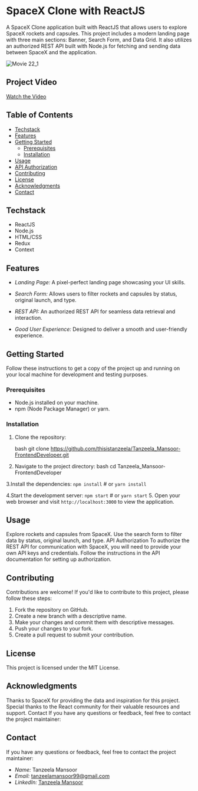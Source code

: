 # SpaceX Clone with ReactJS

A SpaceX Clone application built with ReactJS that allows users to explore SpaceX rockets and capsules. This project includes a modern landing page with three main sections: Banner, Search Form, and Data Grid. It also utilizes an authorized REST API built with Node.js for fetching and sending data between SpaceX and the application.

![Movie 22_1](https://github.com/thisistanzeela/Tanzeela_Mansoor-FrontendDeveloper/assets/86124816/dd552192-3aa8-41a1-8bc5-b2c7e7033ac4)

## Project Video
[Watch the Video](https://drive.google.com/file/d/1P4Ef0B1TTuoJQfXsry5OpKcJ_emSiOt_/view)

## Table of Contents
- [Techstack](#techstack)
- [Features](#features)
- [Getting Started](#getting-started)
  - [Prerequisites](#prerequisites)
  - [Installation](#installation)
- [Usage](#usage)
- [API Authorization](#api-authorization)
- [Contributing](#contributing)
- [License](#license)
- [Acknowledgments](#acknowledgments)
- [Contact](#contact)

## Techstack

- ReactJS
- Node.js
- HTML/CSS
- Redux
- Context

## Features

- *Landing Page:* A pixel-perfect landing page showcasing your UI skills.

- *Search Form:* Allows users to filter rockets and capsules by status, original launch, and type.

- *REST API:* An authorized REST API for seamless data retrieval and interaction.

- *Good User Experience:* Designed to deliver a smooth and user-friendly experience.

## Getting Started

Follow these instructions to get a copy of the project up and running on your local machine for development and testing purposes.

### Prerequisites

- Node.js installed on your machine.
- npm (Node Package Manager) or yarn.

### Installation

1. Clone the repository:

   bash
   git clone https://github.com/thisistanzeela/Tanzeela_Mansoor-FrontendDeveloper.git
   
2. Navigate to the project directory:
   bash
   cd Tanzeela_Mansoor-FrontendDeveloper
   
3.Install the dependencies:
    `npm install`
    # or
    `yarn install`

4.Start the development server:
    `npm start`
    # or
    `yarn start`
5. Open your web browser and visit `http://localhost:3000` to view the application.

## Usage
Explore rockets and capsules from SpaceX.
Use the search form to filter data by status, original launch, and type.
API Authorization
To authorize the REST API for communication with SpaceX, you will need to provide your own API keys and credentials. Follow the instructions in the API documentation for setting up authorization.

## Contributing
Contributions are welcome! If you'd like to contribute to this project, please follow these steps:

1. Fork the repository on GitHub.
2. Create a new branch with a descriptive name.
3. Make your changes and commit them with descriptive messages.
4. Push your changes to your fork.
5. Create a pull request to submit your contribution.

## License
This project is licensed under the MIT License.

## Acknowledgments
Thanks to SpaceX for providing the data and inspiration for this project.
Special thanks to the React community for their valuable resources and support.
Contact
If you have any questions or feedback, feel free to contact the project maintainer:

## Contact

If you have any questions or feedback, feel free to contact the project maintainer:

- *Name:* Tanzeela Mansoor
- *Email:* tanzeelamansoor99@gmail.com
- *LinkedIn:* [Tanzeela Mansoor](https://www.linkedin.com/in/thisistanzeela/)
